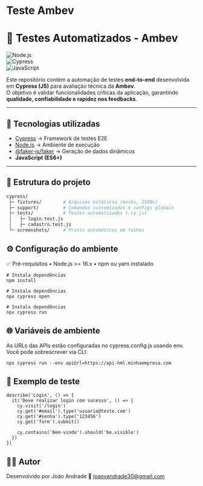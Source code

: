 # Teste Ambev

# 🍺 Testes Automatizados - Ambev  

![Node.js](https://img.shields.io/badge/Node.js-16.x-green?logo=node.js)  
![Cypress](https://img.shields.io/badge/Cypress-12.x-17202C?logo=cypress)  
![JavaScript](https://img.shields.io/badge/JavaScript-ES6+-yellow?logo=javascript)  

Este repositório contém a automação de testes **end-to-end** desenvolvida em **Cypress (JS)** para avaliação técnica da **Ambev**.  
O objetivo é validar funcionalidades críticas da aplicação, garantindo **qualidade, confiabilidade e rapidez nos feedbacks**.  

---

## 🚀 Tecnologias utilizadas
- [Cypress](https://www.cypress.io/) → Framework de testes E2E  
- [Node.js](https://nodejs.org/) → Ambiente de execução  
- [@faker-js/faker](https://fakerjs.dev/) → Geração de dados dinâmicos  
- **JavaScript (ES6+)**

---

## 📂 Estrutura do projeto
```bash
cypress/
 ├─ fixtures/        # Arquivos estáticos (mocks, JSONs)
 ├─ support/         # Comandos customizados e configs globais
 ├─ tests/           # Testes automatizados (.cy.js)
 │   ├─ login.test.js
 │   ├─ cadastro.test.js
 └─ screenshots/     # Prints automáticos em falhas
```

 ## ⚙️ Configuração do ambiente

✅ Pré-requisitos
	•	Node.js >= 16.x
	•	npm ou yarn instalado

``` 
# Instala dependências
npm install
```

``` 
# Instala dependências
npx cypress open
```

``` 
# Instala dependências
npx cypress run
```


## 🌐 Variáveis de ambiente

As URLs das APIs estão configuradas no cypress.config.js usando env.
Você pode sobrescrever via CLI:
```
npx cypress run --env apiUrl=https://api-hml.minhaempresa.com
```

## 🧪 Exemplo de teste

```
describe('Login', () => {
  it('Deve realizar login com sucesso', () => {
    cy.visit('/login')
    cy.get('#email').type('usuario@teste.com')
    cy.get('#senha').type('123456')
    cy.get('form').submit()

    cy.contains('Bem-vindo').should('be.visible')
  })
})
```

## 👨‍💻 Autor

Desenvolvido por João Andrade
📧 joaovandrade30@gmail.com